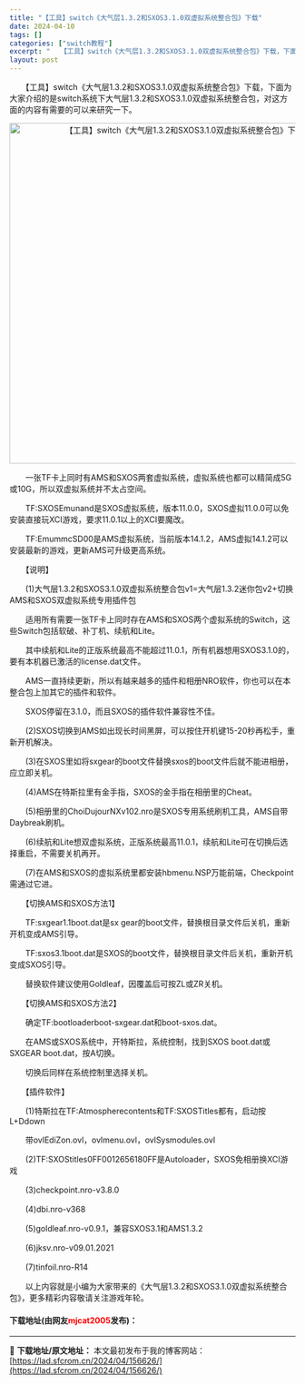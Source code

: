```yaml
---
title: "【工具】switch《大气层1.3.2和SXOS3.1.0双虚拟系统整合包》下载"
date: 2024-04-10
tags: []
categories: ["switch教程"]
excerpt: "　　【工具】switch《大气层1.3.2和SXOS3.1.0双虚拟系统整合包》下载，下面为大家介绍的是switch系统下大气层1.3.2和SXOS3.1.0双虚拟系统整合包，对这方面的内容有需要的可以来研究一下。 　　一张TF卡上同时有AMS和SXOS两套虚拟系统，虚拟系统也都可以精简成5G或10&hellip;"
layout: post
---
```


 <p>　　【工具】switch《大气层1.3.2和SXOS3.1.0双虚拟系统整合包》下载，下面为大家介绍的是switch系统下大气层1.3.2和SXOS3.1.0双虚拟系统整合包，对这方面的内容有需要的可以来研究一下。</p> <p align="center"><img align="" border="0" src="https://lad.sfcrom.cn/wp-content/uploads/2024/04/20240410_66163142b4b5e.webp" width="600" alt="【工具】switch《大气层1.3.2和SXOS3.1.0双虚拟系统整合包》下载" /></p> <p>　　一张TF卡上同时有AMS和SXOS两套虚拟系统，虚拟系统也都可以精简成5G或10G，所以双虚拟系统并不太占空间。</p> <p>　　TF:SXOSEmunand是SXOS虚拟系统，版本11.0.0，SXOS虚拟11.0.0可以免安装直接玩XCI游戏，要求11.0.1以上的XCI要魔改。</p> <p>　　TF:EmummcSD00是AMS虚拟系统，当前版本14.1.2，AMS虚拟14.1.2可以安装最新的游戏，更新AMS可升级更高系统。</p> <p>　　【说明】</p> <p>　　(1)大气层1.3.2和SXOS3.1.0双虚拟系统整合包v1=大气层1.3.2迷你包v2+切换AMS和SXOS双虚拟系统专用插件包</p> <p>　　适用所有需要一张TF卡上同时存在AMS和SXOS两个虚拟系统的Switch，这些Switch包括软破、补丁机、续航和Lite。</p> <p>　　其中续航和Lite的正版系统最高不能超过11.0.1，所有机器想用SXOS3.1.0的，要有本机器已激活的license.dat文件。</p> <p>　　AMS一直持续更新，所以有越来越多的插件和相册NRO软件，你也可以在本整合包上加其它的插件和软件。</p> <p>　　SXOS停留在3.1.0，而且SXOS的插件软件兼容性不佳。</p> <p>　　(2)SXOS切换到AMS如出现长时间黑屏，可以按住开机键15-20秒再松手，重新开机解决。</p> <p>　　(3)在SXOS里如将sxgear的boot文件替换sxos的boot文件后就不能进相册，应立即关机。</p> <p>　　(4)AMS在特斯拉里有金手指，SXOS的金手指在相册里的Cheat。</p> <p>　　(5)相册里的ChoiDujourNXv102.nro是SXOS专用系统刷机工具，AMS自带Daybreak刷机。</p> <p>　　(6)续航和Lite想双虚拟系统，正版系统最高11.0.1，续航和Lite可在切换后选择重启，不需要关机再开。</p> <p>　　(7)在AMS和SXOS的虚拟系统里都安装hbmenu.NSP万能前端，Checkpoint需通过它进。</p> <p>　　【切换AMS和SXOS方法1】</p> <p>　　TF:sxgear1.1boot.dat是sx gear的boot文件，替换根目录文件后关机，重新开机变成AMS引导。</p> <p>　　TF:sxos3.1boot.dat是SXOS的boot文件，替换根目录文件后关机，重新开机变成SXOS引导。</p> <p>　　替换软件建议使用Goldleaf，因覆盖后可按ZL或ZR关机。</p> <p>　　【切换AMS和SXOS方法2】</p> <p>　　确定TF:bootloaderboot-sxgear.dat和boot-sxos.dat。</p> <p>　　在AMS或SXOS系统中，开特斯拉，系统控制，找到SXOS boot.dat或SXGEAR boot.dat，按A切换。</p> <p>　　切换后同样在系统控制里选择关机。</p> <p>　　【插件软件】</p> <p>　　(1)特斯拉在TF:Atmospherecontents和TF:SXOSTitles都有，启动按L+Ddown</p> <p>　　带ovlEdiZon.ovl，ovlmenu.ovl，ovlSysmodules.ovl</p> <p>　　(2)TF:SXOStitles 0FF0012656180FF是Autoloader，SXOS免相册换XCI游戏</p> <p>　　(3)checkpoint.nro-v3.8.0</p> <p>　　(4)dbi.nro-v368</p> <p>　　(5)goldleaf.nro-v0.9.1，兼容SXOS3.1和AMS1.3.2</p> <p>　　(6)jksv.nro-v09.01.2021</p> <p>　　(7)tinfoil.nro-R14</p> <p>　　以上内容就是小编为大家带来的《大气层1.3.2和SXOS3.1.0双虚拟系统整合包》，更多精彩内容敬请关注游戏年轮。</p> <p><h4>下载地址(由网友<font color="red">mjcat2005</font>发布)：</h4></p> 

---
📖 **下载地址/原文地址：** 本文最初发布于我的博客网站：[https://lad.sfcrom.cn/2024/04/156626/](https://lad.sfcrom.cn/2024/04/156626/)
